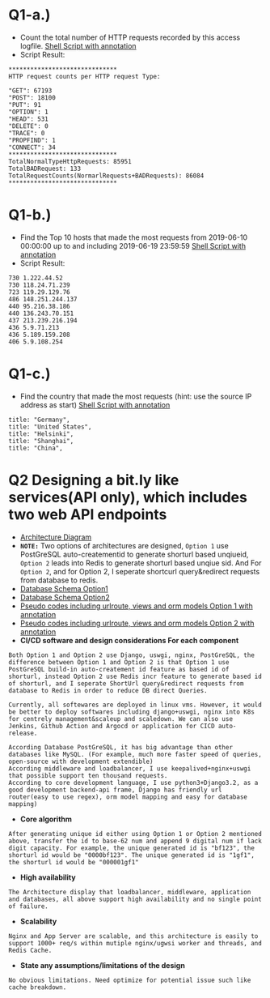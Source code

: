 # Q1-a.)
- Count the total number of HTTP requests recorded by this access logfile.   [Shell Script with annotation](https://github.com/wingying/bitly/blob/main/Q1/http_count.sh)
- Script Result:
```
******************************
HTTP request counts per HTTP request Type:

"GET": 67193
"POST": 18100
"PUT": 91
"OPTION": 1
"HEAD": 531
"DELETE": 0
"TRACE": 0
"PROPFIND": 1
"CONNECT": 34
******************************
TotalNormalTypeHttpRequests: 85951
TotalBADRequest: 133
TotalRequestCounts(NormarlRequests+BADRequests): 86084
******************************
```

# Q1-b.)
- Find the Top 10 hosts that made the most requests from 2019-06-10 00:00:00 up to and including 2019-06-19 23:59:59 [Shell Script with annotation](https://github.com/wingying/bitly/blob/main/Q1/top_hosts.sh)
- Script Result:
```
730 1.222.44.52
730 118.24.71.239
723 119.29.129.76
486 148.251.244.137
440 95.216.38.186
440 136.243.70.151
437 213.239.216.194
436 5.9.71.213
436 5.189.159.208
406 5.9.108.254
```

# Q1-c.)
- Find the country that made the most requests (hint: use the source IP address as start) [Shell Script with annotation](https://github.com/wingying/bitly/blob/main/Q1/top_country.sh)
```
title: "Germany",
title: "United States",
title: "Helsinki",
title: "Shanghai",
title: "China",
```

# Q2 Designing a bit.ly like services(API only), which includes two web API endpoints
- [Architecture Diagram](https://github.com/wingying/bitly/blob/main/Architect_Diagram.pdf) 
- **`NOTE:`** Two options of architectures are designed, `Option 1` use PostGreSQL auto-creatementid to generate shorturl based unqiueid, `Option 2` leads into Redis to generate shorturl based unqiue sid. And For `Option 2`, and for Option 2, I seperate shortcurl query&redirect requests from database to redis.
- [Database Schema Option1](https://github.com/wingying/bitly/blob/main/Q2/Option1/models.py)
- [Database Schema Option2](https://github.com/wingying/bitly/blob/main/Q2/Option2/models.py)
- [Pseudo codes including urlroute, views and orm models Option 1 with annotation](https://github.com/wingying/bitly/tree/main/Q2/Option1)
- [Pseudo codes including urlroute, views and orm models Option 2 with annotation](https://github.com/wingying/bitly/tree/main/Q2/Option2)
- **CI/CD software and design considerations For each component**
```
Both Option 1 and Option 2 use Django, uswgi, nginx, PostGreSQL, the difference between Option 1 and Option 2 is that Option 1 use PostGreSQL build-in auto-createment id feature as based id of shorturl, instead Option 2 use Redis incr feature to generate based id of shorturl, and I seperate ShortUrl query&redirect requests from database to Redis in order to reduce DB direct Queries.

Currently, all softewares are deployed in linux vms. However, it would be better to deploy softwares including django+uswgi, nginx into K8s for centrely management&scaleup and scaledown. We can also use Jenkins, Github Action and Argocd or application for CICD auto-release.

According Database PostGreSQL, it has big advantage than other databases like MySQL. (For example, much more faster speed of queries, open-source with development extendible)
According middleware and loadbalancer, I use keepalived+nginx+uswgi that possible support ten thousand requests.
According to core development language, I use python3+Django3.2, as a good development backend-api frame, Django has friendly url router(easy to use regex), orm model mapping and easy for database mapping)
```

- **Core algorithm**
```
After generating unique id either using Option 1 or Option 2 mentioned above, transfer the id to base-62 num and append 9 digital num if lack digit capacity. For example, the unique generated id is "bf123", the shorturl id would be "0000bf123". The unique generated id is "1gf1", the shorturl id would be "000001gf1"
```

- **High availability**
```
The Architecture display that loadbalancer, middleware, application and databases, all above support high availability and no single point of failure.
```

- **Scalability**
```
Nginx and App Server are scalable, and this architecture is easily to support 1000+ req/s within mutiple nginx/ugwsi worker and threads, and Redis Cache.
```

- **State any assumptions/limitations of the design**
```
No obvious limitations. Need optimize for potential issue such like cache breakdown.
```




